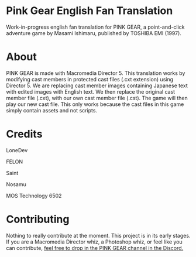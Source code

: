 # Pink Gear English Fan Translation
Work-in-progress english fan translation for PINK GEAR, a point-and-click adventure game by Masami Ishimaru, published by TOSHIBA EMI (1997).


# About
PINK GEAR is made with Macromedia Director 5. This translation works by modifying cast members in protected cast files (.cxt extension) using Director 5. We are replacing cast member images containing Japanese text with edited images with English text. We then replace the original cast member file (.cxt), with our own cast member file (.cst). The game will then play our new cast file. This only works because the cast files in this game simply contain assets and not scripts.

# Credits
LoneDev

FELON

Saint

Nosamu

MOS Technology 6502

# Contributing
Nothing to really contribute at the moment. This project is in its early stages. If you are a Macromedia Director whiz, a Photoshop whiz, or feel like you can contribute, [feel free to drop in the PINK GEAR channel in the Discord.](https://discord.gg/AWtvKs4) 
